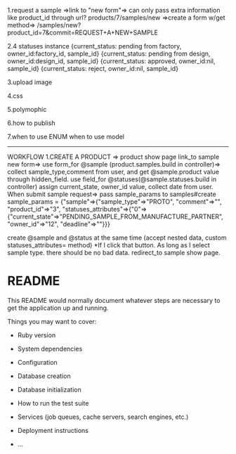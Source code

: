 1.request a sample
=>link to "new form"=> can only pass extra information like product_id through url? 
   products/7/samples/new
=>create a form w/get method=>
   /samples/new?product_id=7&commit=REQUEST+A+NEW+SAMPLE

2.4 statuses instance
{current_status: pending from factory, owner_id:factory_id, sample_id}
{current_status: pending from design, owner_id:design_id, sample_id}
{current_status: approved, owner_id:nil, sample_id}
{current_status: reject, owner_id:nil, sample_id}

3.upload image

4.css

5.polymophic

6.how to publish

7.when to use ENUM when to use model





--------------------
WORKFLOW
1.CREATE A PRODUCT => product show page link_to sample new form=> use form_for @sample (product.samples.build in controller)=> collect sample_type,comment from user, and get @sample.product value through hidden_field.
use field_for @statuses(@sample.statuses.build in controller) assign current_state, owner_id value, collect date from user.
When submit sample request=> pass sample_params to samples#create
sample_params = 
{"sample"=>{"sample_type"=>"PROTO", "comment"=>"",  "product_id"=>"3", 
           "statuses_attributes"=>{"0"=>{"current_state"=>"PENDING_SAMPLE_FROM_MANUFACTURE_PARTNER", "owner_id"=>"12", "deadline"=>""}}}

create @sample and @status at the same time (accept nested data, custom statuses_attributes= method)
*If I click that button. As long as I select sample type. there should be no bad data.
redirect_to sample show page.




# README

This README would normally document whatever steps are necessary to get the
application up and running.

Things you may want to cover:

* Ruby version

* System dependencies

* Configuration

* Database creation

* Database initialization

* How to run the test suite

* Services (job queues, cache servers, search engines, etc.)

* Deployment instructions

* ...
